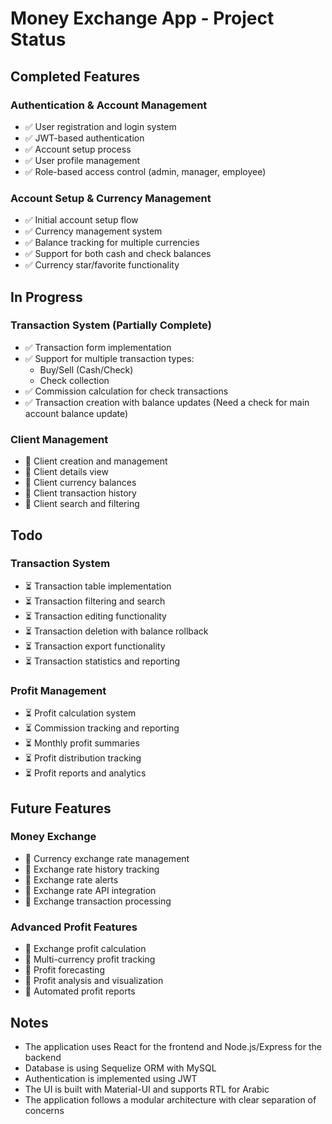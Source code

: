 # Money Exchange App - Project Status

## Completed Features

### Authentication & Account Management

- ✅ User registration and login system
- ✅ JWT-based authentication
- ✅ Account setup process
- ✅ User profile management
- ✅ Role-based access control (admin, manager, employee)

### Account Setup & Currency Management

- ✅ Initial account setup flow
- ✅ Currency management system
- ✅ Balance tracking for multiple currencies
- ✅ Support for both cash and check balances
- ✅ Currency star/favorite functionality

## In Progress

### Transaction System (Partially Complete)

- ✅ Transaction form implementation
- ✅ Support for multiple transaction types:
  - Buy/Sell (Cash/Check)
  - Check collection
- ✅ Commission calculation for check transactions
- ✅ Transaction creation with balance updates (Need a check for main account balance update)

### Client Management

- 🔄 Client creation and management
- 🔄 Client details view
- 🔄 Client currency balances
- 🔄 Client transaction history
- 🔄 Client search and filtering

## Todo

### Transaction System

- ⏳ Transaction table implementation
- ⏳ Transaction filtering and search
- ⏳ Transaction editing functionality
- ⏳ Transaction deletion with balance rollback
- ⏳ Transaction export functionality
- ⏳ Transaction statistics and reporting

### Profit Management

- ⏳ Profit calculation system
- ⏳ Commission tracking and reporting
- ⏳ Monthly profit summaries
- ⏳ Profit distribution tracking
- ⏳ Profit reports and analytics

## Future Features

### Money Exchange

- 🔮 Currency exchange rate management
- 🔮 Exchange rate history tracking
- 🔮 Exchange rate alerts
- 🔮 Exchange rate API integration
- 🔮 Exchange transaction processing

### Advanced Profit Features

- 🔮 Exchange profit calculation
- 🔮 Multi-currency profit tracking
- 🔮 Profit forecasting
- 🔮 Profit analysis and visualization
- 🔮 Automated profit reports

## Notes

- The application uses React for the frontend and Node.js/Express for the backend
- Database is using Sequelize ORM with MySQL
- Authentication is implemented using JWT
- The UI is built with Material-UI and supports RTL for Arabic
- The application follows a modular architecture with clear separation of concerns
